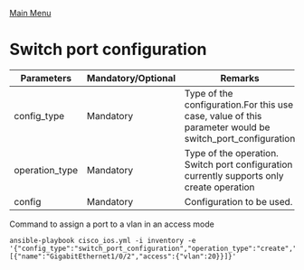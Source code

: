 [Main Menu](../README.md)
# Switch port configuration 

| Parameters | Mandatory/Optional |Remarks |
| ------ | ---------- |----------|
| config_type | Mandatory | Type of the configuration.For this use case, value of this parameter would be switch_port_configuration |
| operation_type |Mandatory | Type of the operation. Switch port configuration currently supports only create operation |
| config | Mandatory| Configuration to be used.|

Command to assign a port to a vlan in an access mode

```shell
ansible-playbook cisco_ios.yml -i inventory -e '{"config_type":"switch_port_configuration","operation_type":"create","config":[{"name":"GigabitEthernet1/0/2","access":{"vlan":20}}]}'
```
